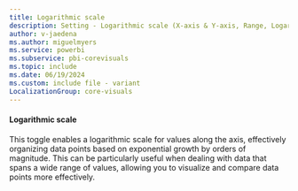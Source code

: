 ```yaml
---
title: Logarithmic scale
description: Setting - Logarithmic scale (X-axis & Y-axis, Range, Logarithmic scale)
author: v-jaedena
ms.author: miguelmyers
ms.service: powerbi
ms.subservice: pbi-corevisuals
ms.topic: include
ms.date: 06/19/2024
ms.custom: include file - variant
LocalizationGroup: core-visuals
---
```

#### Logarithmic scale

This toggle enables a logarithmic scale for values along the axis, effectively organizing data points based on exponential growth by orders of magnitude. This can be particularly useful when dealing with data that spans a wide range of values, allowing you to visualize and compare data points more effectively.

